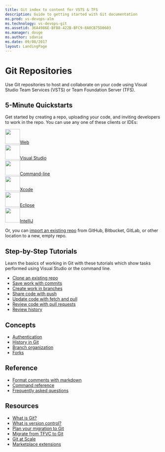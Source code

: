 ```yaml
---
title: Git index to content for VSTS & TFS    
description: Guide to getting started with Git documentation  
ms.prod: vs-devops-alm
ms.technology: vs-devops-git 
ms.assetid: 36A4986E-BFB8-422B-BFC9-8A0CB75D0603    
ms.manager: douge
ms.author: sdanie
ms.date: 09/08/2017
layout: LandingPage
---
```


# Git Repositories

Use Git repositories to host and collaborate on your code using Visual Studio Team Services (VSTS) or Team Foundation Server (TFS).  

## 5-Minute Quickstarts 

Get started by creating a repo, uploading your code, and inviting developers to work in the repo. You can use any one of these clients or IDEs: 

<!--- All images are Placeholder --> 
<!-- Converting to icon48 format, this gets cleaner in YAML -->
<div class="ico48Case halfStack"><div class="ico48Link"><a href="create-new-repo.md"><img width="48" height="48" alt="" src="https://docs.microsoft.com/media/common/i_web.svg"><span>Web</span></a></div><div class="ico48Link"><a href="share-your-code-in-git-vs-2017.md"><img width="48" height="48" alt="" src="https://docs.microsoft.com/media/logos/logo_visual-studio.svg"><span>Visual Studio</span></a></div><div class="ico48Link"><a href="share-your-code-in-git-cmdline.md"><img width="48" height="48" alt="" src="https://docs.microsoft.com/media/common/i_cligeneric.svg"><span>Command-line</span></a></div><div class="ico48Link"><a href="share-your-code-in-git-xcode.md"><img width="48" height="48" alt="" src="https://docs.microsoft.com/media/logos/logo_xcode.svg"><span>Xcode</span></a></div><div class="ico48Link"><a href="share-your-code-in-git-eclipse.md"><img width="48" height="48" alt="" src="https://docs.microsoft.com/media/logos/logo_eclipse.svg"><span>Eclipse</span></a></div>

<div class="ico48Link"><a href="create-repo-intellij.md"><img width="48" height="48" alt="" src="https://docs.microsoft.com/en-us/media/logos/logo_intellij.svg"><span>IntelliJ</span></a></div>

</div>

Or, you can [import an existing repo](import-git-repository.md) from GitHub, Bitbucket, GitLab, or other location to a new, empty repo. 

## Step-by-Step Tutorials  

Learn the basics of working in Git with these tutorials which show tasks performed using Visual Studio or the command line.  

- [Clone an existing repo](tutorial/clone.md)  
- [Save work with commits](tutorial/commits.md)  
- [Create work in branches](tutorial/branches.md)  
- [Share code with push](tutorial/pushing.md)  
- [Update code with fetch and pull](tutorial/pulling.md)  
- [Review code with pull requests](tutorial/pullrequest.md)  
- [Review history](tutorial/history.md)  

## Concepts

- [Authentication](auth-overview.md)
- [History in Git](concepts/history.md)
- [Branch organization](concepts/git-branching-guidance.md)
- [Forks](concepts/forks.md)

## Reference

- [Format comments with markdown](../collaborate/markdown-guidance.md?toc=/vsts/git/toc.json&bc=/vsts/git/breadcrumb/toc.json)
- [Command reference](command-prompt.md)
- [Frequently asked questions](tutorial/howto.md)

## Resources 

- [What is Git?](https://www.visualstudio.com/learn/what-is-git/)  
- [What is version control?](https://www.visualstudio.com/learn/what-is-version-control/)  
- [Plan your migration to Git](https://www.visualstudio.com/learn/centralized-to-git/)  
- [Migrate from TFVC to Git](https://www.visualstudio.com/learn/migrate-from-tfvc-to-git/)  
- [Git at Scale](https://www.visualstudio.com/learn/git-at-scale/)   
- [Marketplace extensions](https://marketplace.visualstudio.com/search?target=VSTS&category=Code&sortBy=Downloads)